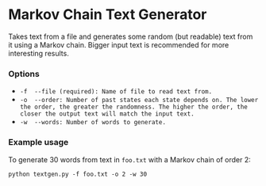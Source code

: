 # Markov Chain Text Generator

Takes text from a file and generates some random (but readable) text from it using a Markov chain. Bigger input text is recommended for more interesting results.


### Options

- `-f  --file (required): Name of file to read text from.`
- `-o  --order: Number of past states each state depends on. The lower the order, the greater the randomness. The higher the order, the closer the output text will match the input text.`
- `-w  --words: Number of words to generate.`

### Example usage

To generate 30 words from text in `foo.txt` with a Markov chain of order 2:

`python textgen.py -f foo.txt -o 2 -w 30`
